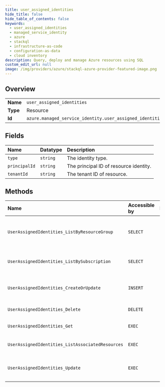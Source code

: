 ```yaml
---
title: user_assigned_identities
hide_title: false
hide_table_of_contents: false
keywords:
  - user_assigned_identities
  - managed_service_identity
  - azure    
  - stackql
  - infrastructure-as-code
  - configuration-as-data
  - cloud inventory
description: Query, deploy and manage Azure resources using SQL
custom_edit_url: null
image: /img/providers/azure/stackql-azure-provider-featured-image.png
---
```

  
    

## Overview
<table><tbody>
<tr><td><b>Name</b></td><td><code>user_assigned_identities</code></td></tr>
<tr><td><b>Type</b></td><td>Resource</td></tr>
<tr><td><b>Id</b></td><td><code>azure.managed_service_identity.user_assigned_identities</code></td></tr>
</tbody></table>

## Fields
| Name | Datatype | Description |
|:-----|:---------|:------------|
| `type` | `string` | The identity type. |
| `principalId` | `string` | The principal ID of resource identity. |
| `tenantId` | `string` | The tenant ID of resource. |
## Methods
| Name | Accessible by | Required Params | Description |
|:-----|:--------------|:----------------|:------------|
| `UserAssignedIdentities_ListByResourceGroup` | `SELECT` | `resourceGroupName, subscriptionId` | Lists all the userAssignedIdentities available under the specified ResourceGroup. |
| `UserAssignedIdentities_ListBySubscription` | `SELECT` | `subscriptionId` | Lists all the userAssignedIdentities available under the specified subscription. |
| `UserAssignedIdentities_CreateOrUpdate` | `INSERT` | `resourceGroupName, resourceName, subscriptionId` | Create or update an identity in the specified subscription and resource group. |
| `UserAssignedIdentities_Delete` | `DELETE` | `resourceGroupName, resourceName, subscriptionId` | Deletes the identity. |
| `UserAssignedIdentities_Get` | `EXEC` | `resourceGroupName, resourceName, subscriptionId` | Gets the identity. |
| `UserAssignedIdentities_ListAssociatedResources` | `EXEC` | `resourceGroupName, resourceName, subscriptionId` | Lists the associated resources for this identity. |
| `UserAssignedIdentities_Update` | `EXEC` | `resourceGroupName, resourceName, subscriptionId` | Update an identity in the specified subscription and resource group. |

